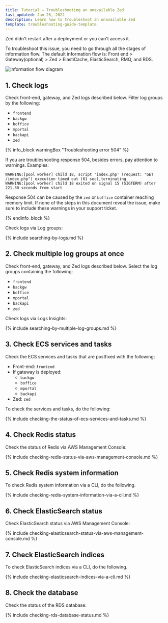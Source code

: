 ```yaml
---
title: Tutorial — Troubleshooting an unavailable Zed
last_updated: Jan 26, 2022
description: Learn how to troubleshoot an unavailable Zed
template: troubleshooting-guide-template
---
```

Zed didn't restart after a deployment or you can't access it.

To troubleshoot this issue, you need to go through all the stages of information flow. The default information flow is:  Front end > Gateway(optional) > Zed > ElastiCache, ElasticSearch, RMQ, and RDS.

![information flow diagram](https://spryker.s3.eu-central-1.amazonaws.com/cloud-docs/_includes/informatin-flow-diagram.png)

## 1. Check logs

Check front-end, gateway, and Zed logs described below. Filter log groups by the following:
* `frontend`
* `backgw`
* `boffice`
* `mportal`
* `backapi`
* `zed`

{% info_block warningBox "Troubleshooting error 504" %}

If you are troubleshooting response 504, besides errors, pay attention to warnings. Examples:


```text
WARNING:[pool worker] child 18, script 'index.php' (request: "GET /index.php") execution timed out (61 sec),terminating
WARNING:[pool worker] child 18 exited on signal 15 (SIGTERM) after 221.30 seconds from start
```

Response 504 can be caused by the `zed` or `boffice` container reaching memory limit. If none of the steps in this document reveal the issue, make sure to include these warnings in your support ticket.

{% endinfo_block %}


Check logs via Log groups:

{% include searching-by-logs.md %} <!-- To edit, see /_includes/searching-by-logs.md -->

## 2. Check multiple log groups at once

Check front-end, gateway, and Zed logs described below. Select the log groups containing the following:
* `frontend`
* `backgw`
* `boffice`
* `mportal`
* `backapi`
* `zed`

Check logs via Logs Insights:

{% include searching-by-multiple-log-groups.md %} <!-- To edit, see /_includes/searching-by-multiple-log-groups.md -->

## 3. Check ECS services and tasks

Check the ECS services and tasks that are postfixed with the following:
* Front-end: `frontend`
* If gateway is deployed:
  * `backgw`
  * `boffice`
  * `mportal`
  * `backapi`
* Zed: `zed`

To check the services and tasks, do the following:

{% include checking-the-status-of-ecs-services-and-tasks.md %} <!-- To edit, see /_includes/checking-the-status-of-ecs-services-and-tasks.md -->


## 4. Check Redis status

Check the status of Redis via AWS Management Console:

{% include checking-redis-status-via-aws-management-console.md %} <!-- To edit, see /_includes/checking-redis-status-via-aws-managemet-console.md -->


## 5. Check Redis system information

To check Redis system information via a CLI, do the following.

{% include checking-redis-system-information-via-a-cli.md %} <!-- To edit, see /_includes/checking-redis-system-information-via-a-cli.md -->


## 6. Check ElasticSearch status

Check ElasticSearch status via AWS Management Console:

{% include checking-elasticsearch-status-via-aws-management-console.md %} <!-- To edit, see /_includes/checking-elasticsearch-status-via-aws-management-console.md -->

## 7. Check ElasticSearch indices

To check ElasticSearch indices via a CLI, do the following.

{% include checking-elasticsearch-indices-via-a-cli.md %} <!-- To edit, see /_includes/checking-elasticsearch-indices-via-a-cli.md -->

## 8. Check the database

Check the status of the RDS database:

{% include checking-rds-database-status.md %} <!-- To edit, see /_includes/checking-rds-database-status.md -->
